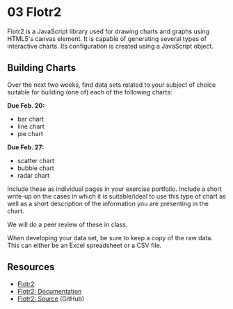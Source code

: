 # 03 Flotr2

Flotr2 is a JavaScript library used for drawing charts and graphs using HTML5's canvas element. It is capable of generating several types of interactive charts. Its configuration is created using a JavaScript object.

## Building Charts

Over the next two weeks, find data sets related to your subject of choice suitable for building (one of) each of the following charts:

**Due Feb. 20:**
- bar chart
- line chart
- pie chart

**Due Feb. 27:**
- scatter chart
- bubble chart
- radar chart

Include these as individual pages in your exercise portfolio. Include a short write-up on the cases in which it is suitable/ideal to use this type of chart as well as a short description of the information you are presenting in the chart.

We will do a peer review of these in class.

When developing your data set, be sure to keep a copy of the raw data. This can either be an Excel spreadsheet or a CSV file.


## Resources

- [Flotr2](http://www.humblesoftware.com/flotr2/index)
- [Flotr2: Documentation](http://www.humblesoftware.com/flotr2/documentation)
- [Flotr2: Source](https://github.com/HumbleSoftware/Flotr2) (GitHub)

